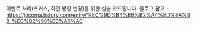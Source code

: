 이벤트 처리(포커스, 화면 방향 변경)를 위한 실습 코드입니다. 
블로그 참고 - https://jocoma.tistory.com/entry/%EC%9D%B4%EB%B2%A4%ED%8A%B8-%EC%B2%98%EB%A6%AC

